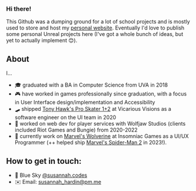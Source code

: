 ### Hi there!

This Github was a dumping ground for a lot of school projects and is mostly used to store and host my [personal website](http://susannah.codes). Eventually I'd love to publish some personal Unreal projects here (I've got a whole bunch of ideas, but yet to actually implement 😊). 

## About
I...
- 🎓 graduated with a BA in Computer Science from UVA in 2018
- 🎮 have worked in games professionally since graduation, with a focus in User Interface design/implementation and Accessibility
- 🛹 shipped [Tony Hawk's Pro Skater 1+2](https://www.youtube.com/watch?v=4paYDD0WIVY) at Vicarious Visions as a software engineer on the UI team in 2020
- 🐺 worked on web dev for player services with Wolfjaw Studios (clients included Riot Games and Bungie) from 2020-2022
- 🌙 currently work on [Marvel's Wolverine](https://www.youtube.com/watch?v=Zcj9AzHv_l8) at Insomniac Games as a UI/UX Programmer (++ helped ship [Marvel's Spider-Man 2](https://www.youtube.com/watch?v=9fVYKsEmuRo) in 2023!).

## How to get in touch:
- 🦋 Blue Sky [@susannah.codes](https://bsky.app/profile/susannah.codes)
- ✉️ Email: susannah_hardin@pm.me
